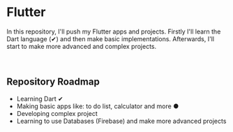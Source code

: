 <h1>Flutter</h1>

<p>

In this repository, I'll push my Flutter apps and projects. Firstly I'll learn the Dart language (✔) and then make basic implementations. Afterwards, I'll start to make more advanced and complex projects.

</p>
<br>

<h2>Repository Roadmap</h2>

<p>
  
- Learning Dart ✔
- Making basic apps like: to do list, calculator and more ●
- Developing complex project
- Learning to use Databases (Firebase) and make more advanced projects
  
</p>

<br>